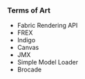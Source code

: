 ### Terms of Art

* Fabric Rendering API
* FREX
* Indigo
* Canvas
* JMX
* Simple Model Loader
* Brocade
